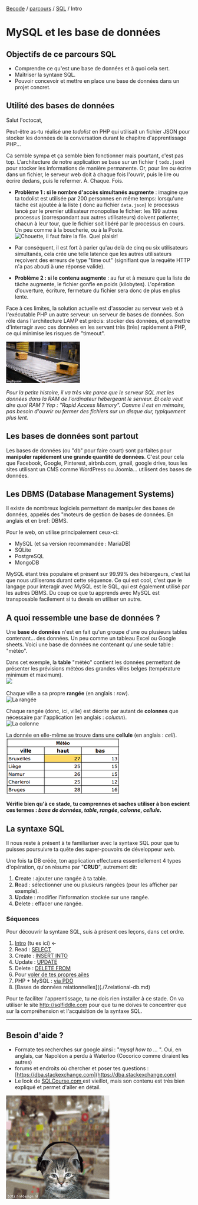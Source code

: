 [Becode](../../../) / [parcours](../../) / [SQL](../) / Intro

# MySQL et les base de données

## Objectifs de ce parcours SQL
- Comprendre ce qu'est une base de données et à quoi cela sert.
- Maîtriser la syntaxe SQL.
- Pouvoir concevoir et mettre en place une base de données dans un projet concret.

## Utilité des bases de données

Salut l'octocat,

Peut-être as-tu réalisé une *todolist* en PHP qui utilisait un fichier JSON pour stocker les données de la conversation durant le chapitre d'apprentissage PHP...

Ca semble sympa et ça semble bien fonctionner mais pourtant, c'est pas top. L'architecture de notre application se base sur un fichier ( `todo.json`) pour stocker les informations de manière permanente. Or, pour lire ou écrire dans un fichier, le serveur web doit à chaque fois l'ouvrir, puis le lire ou écrire dedans, puis le refermer. À. Chaque. Fois.   

- **Problème 1 : si le nombre d'accès simultanés augmente** : imagine que ta todolist est utilisée par 200 personnes en même temps: lorsqu'une tâche est ajoutée à la liste ( donc au fichier `data.json`) le processus lancé par le premier utilisateur monopolise le fichier: les 199 autres processus (correspondant aux autres utilisateurs) doivent patienter, chacun à leur tour, que le fichier soit libéré par le processus en cours. Un peu comme à la boucherie, ou à la Poste.  ![Chouette, il faut faire la file. Quel plaisir!](./assets/waitingline.jpg)
- Par conséquent, il est fort à parier qu'au delà de cinq ou six utilisateurs simultanés, cela crée une telle latence que les autres utilisateurs reçoivent des erreurs de type "time out" (signifiant que la requête HTTP n'a pas abouti à une réponse valide).  

- **Problème 2 : si le contenu augmente** : au fur et à mesure que la liste de tâche augmente, le fichier gonfle en poids (kilobytes). L'opération d'ouverture, écriture, fermeture du fichier sera donc de plus en plus lente.

Face à ces limites, la solution actuelle est d'associer au serveur web et à l'exécutable PHP un autre serveur: un serveur de bases de données. Son rôle dans l'architecture LAMP est précis: stocker des données, et permettre d'interragir avec ces données en les servant très (très) rapidement à PHP, ce qui minimise les risques de "timeout".

![via MySQL](./assets/amazon.gif)

*Pour la petite histoire, il va très vite parce que le serveur SQL met les données dans la RAM de l'ordinateur hébergeant le serveur. Et cela veut dire quoi RAM ? Yep : "Rapid Access Memory". Comme il est en mémoire, pas besoin d'ouvrir ou fermer des fichiers sur un disque dur, typiquement plus lent.*

## Les bases de données sont partout

Les bases de données (ou "db" pour faire court) sont parfaites pour **manipuler rapidement une grande quantité de données**. C'est pour cela que Facebook, Google, Pinterest, airbnb.com, gmail, google drive, tous les sites utilisant un CMS comme WordPress ou Joomla... utilisent des bases de données.

## Les DBMS (Database Management Systems)

Il existe de nombreux logiciels permettant de manipuler des bases de données, appelés des "moteurs de gestion de bases de données. En anglais et en bref: DBMS.  

Pour le web, on utilise principalement ceux-ci:

- MySQL (et sa version recommandée : MariaDB)
- SQLite
- PostgreSQL
- MongoDB

MySQL étant très populaire et présent sur 99.99% des hébergeurs, c'est lui que nous utiliserons durant cette séquence. Ce qui est cool, c'est que le langage pour interagir avec MySQL est le SQL, qui est également utilisé par les autres DBMS. Du coup ce que tu apprends avec MySQL est transposable facilement si tu devais en utiliser un autre.

## A quoi ressemble une base de données ?

Une **base de données** n'est en fait qu'un groupe d'une ou plusieurs tables contenant... des données. Un peu comme un tableau Excel ou Google sheets. Voici une base de données ne contenant qu'une seule table : "météo".

Dans cet exemple, la **table** "météo" contient les données permettant de présenter les prévisions météos des grandes villes belges (température minimum et maximum).  
![](https://www.dropbox.com/s/oagxviyi5aq7f2w/exemple-table.png?dl=1)


Chaque ville a sa propre **rangée** (en anglais : *row*).  
![La rangée](https://gmkr.io/s/594453aaefc85c5e2a510538/0)  

Chaque rangée (donc, ici, ville) est décrite par autant de **colonnes** que nécessaire par l'application (en anglais : *column*).   
![La colonne](https://gmkr.io/s/5944537d545689270dca9431/0)

La donnée en elle-même se trouve dans une **cellule** (en anglais : *cell*).  
![La cellule](./assets/exemple-cellule.png)

**Vérifie bien qu'à ce stade, tu comprennes et saches utiliser à bon escient ces termes : *base de données*, *table*, *rangée*, *colonne*, *cellule*.**

## La syntaxe SQL
Il nous reste à présent à te familiariser avec la syntaxe SQL pour que tu puisses poursuivre ta quête des super-pouvoirs de développeur web.

Une fois ta DB créée, ton application effectuera essentiellement 4 types d'opération, qu'on résume par "**CRUD**", autrement dit:

1. **C**reate : ajouter une rangée à ta table.   
2. **R**ead : sélectionner une ou plusieurs rangées (pour les afficher par exemple).   
3. **U**pdate : modifier l'information stockée sur une rangée.   
4. **D**elete : effacer une rangée.  

### Séquences

Pour découvrir la syntaxe SQL, suis à présent ces leçons, dans cet ordre.

1. [Intro](./intro.md)   (tu es ici)  ←
1. Read : [SELECT](./1.select.md)
1. Create : [INSERT INTO](./2.insert.md)
1. Update : [UPDATE](./3.update.md)
1. Delete : [DELETE FROM](./4.delete.md)
1. Pour [voler de tes propres ailes](./5.moveon.md)
1. PHP + MySQL  : [via PDO](./6.pdo.md)
1. [Bases de données relationnelles]((./7.relational-db.md)

Pour te faciliter l'apprentissage, tu ne dois rien installer à ce stade. On va utiliser le site http://sqlfiddle.com pour que tu ne doives te concentrer que sur la compréhension et l'acquisition de la syntaxe SQL.

---

## Besoin d'aide ?

- Formate tes recherches sur google ainsi : "*mysql how to ...* ". Oui, en anglais, car Napoléon a perdu à Waterloo (Cocorico comme diraient les autres)
- forums et endroits où chercher et poser tes questions : [https://dba.stackexchange.com](https://dba.stackexchange.com)
- Le look de [SQLCourse.com ](http://www.sqlcourse.com/intro.html) est vieillot, mais son contenu est très bien expliqué et permet d'aller en détail.

![Peace, bro](./assets/dancingcat.gif)
